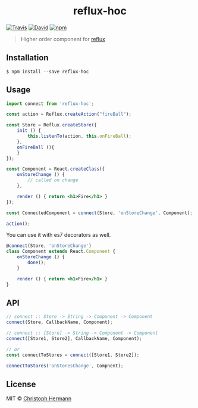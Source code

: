 <h1 align="center">reflux-hoc</h1>

[![Travis](https://img.shields.io/travis/stoeffel/reflux-hoc.svg?style=flat-square)](https://travis-ci.org/stoeffel/reflux-hoc)
[![David](https://img.shields.io/david/stoeffel/reflux-hoc.svg?style=flat-square)](https://david-dm.org/stoeffel/reflux-hoc)
[![npm](https://img.shields.io/npm/v/reflux-hoc.svg?style=flat-square)](https://www.npmjs.com/package/reflux-hoc)

> Higher order component for [reflux][r]

## Installation

```
$ npm install --save reflux-hoc
```

## Usage

```jsx
import connect from 'reflux-hoc';

const action = Reflux.createAction("fireBall");

const Store = Reflux.createStore({
	init () {
		this.listenTo(action, this.onFireBall);
	},
	onFireBall (){
	}
});

const Component = React.createClass({
	onStoreChange () {
		// called on change
	},

	render () { return <h1>Fire</h1> }
});

const ConnectedComponent = connect(Store, 'onStoreChange', Component);

action();
```

You can use it with es7 decorators as well.

```jsx
@connect(Store, 'onStoreChange')
class Component extends React.Component {
	onStoreChange () {
		done();
	}

	render () { return <h1>Fire</h1> }
}
```

## API

```js
// connect :: Store -> String -> Component -> Component
connect(Store, CallbackName, Component);

// connect :: [Store] -> String -> Component -> Component
connect([Store1, Store2], CallbackName, Component);

// or
const connectToStores = connect([Store1, Store2]);

connectToStores('onStoresChange', Compnent);

```


## License

MIT © [Christoph Hermann](http://stoeffel.github.io)

[r]: https://github.com/reflux/refluxjs

